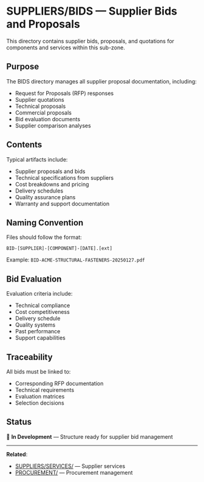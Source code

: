 # SUPPLIERS/BIDS — Supplier Bids and Proposals

This directory contains supplier bids, proposals, and quotations for components and services within this sub-zone.

## Purpose

The BIDS directory manages all supplier proposal documentation, including:
- Request for Proposals (RFP) responses
- Supplier quotations
- Technical proposals
- Commercial proposals
- Bid evaluation documents
- Supplier comparison analyses

## Contents

Typical artifacts include:
- Supplier proposals and bids
- Technical specifications from suppliers
- Cost breakdowns and pricing
- Delivery schedules
- Quality assurance plans
- Warranty and support documentation

## Naming Convention

Files should follow the format:
```
BID-[SUPPLIER]-[COMPONENT]-[DATE].[ext]
```

Example: `BID-ACME-STRUCTURAL-FASTENERS-20250127.pdf`

## Bid Evaluation

Evaluation criteria include:
- Technical compliance
- Cost competitiveness
- Delivery schedule
- Quality systems
- Past performance
- Support capabilities

## Traceability

All bids must be linked to:
- Corresponding RFP documentation
- Technical requirements
- Evaluation matrices
- Selection decisions

## Status

🚧 **In Development** — Structure ready for supplier bid management

---

**Related**:
- [SUPPLIERS/SERVICES/](../SERVICES/) — Supplier services
- [PROCUREMENT/](../../PROCUREMENT/) — Procurement management
